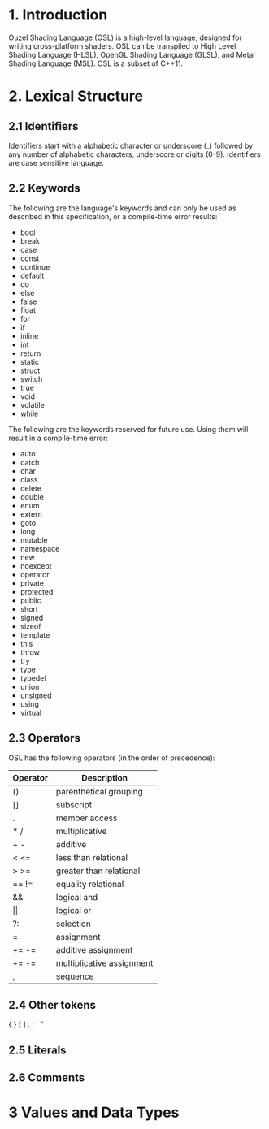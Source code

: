 # 1. Introduction
Ouzel Shading Language (OSL) is a high-level language, designed for writing cross-platform shaders. OSL can be transpiled to High Level Shading Language (HLSL), OpenGL Shading Language (GLSL), and Metal Shading Language (MSL). OSL is a subset of C++11.

# 2. Lexical Structure

## 2.1 Identifiers

Identifiers start with a alphabetic character or underscore (_) followed by any number of alphabetic characters, underscore or digits (0-9). Identifiers are case sensitive language.

## 2.2 Keywords

The following are the language's keywords and can only be used as described in this specification, or a compile-time error results:

* bool
* break
* case
* const
* continue
* default
* do
* else
* false
* float
* for
* if
* inline
* int
* return
* static
* struct
* switch
* true
* void
* volatile
* while

The following are the keywords reserved for future use. Using them will result in a compile-time error:

* auto
* catch
* char
* class
* delete
* double
* enum
* extern
* goto
* long
* mutable
* namespace
* new
* noexcept
* operator
* private
* protected
* public
* short
* signed
* sizeof
* template
* this
* throw
* try
* type
* typedef
* union
* unsigned
* using
* virtual

## 2.3 Operators

OSL has the following operators (in the order of precedence):

| Operator | Description |
|----------|-------------|
| () | parenthetical grouping |
| [] | subscript |
| . | member access |
| \* / | multiplicative |
| \+ \- | additive |
| < <= | less than relational |
| > >= | greater than relational |
| == != | equality relational |
| && | logical and |
| \|\| | logical or |
| ?: | selection |
| = | assignment |
| += -= | additive assignment |
| += -= | multiplicative assignment |
| , | sequence |

## 2.4 Other tokens

{ } [ ] . : \' \"

## 2.5 Literals

## 2.6 Comments

# 3 Values and Data Types